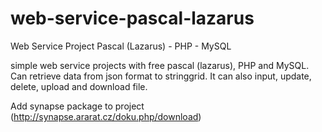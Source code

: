 # web-service-pascal-lazarus
Web Service Project Pascal (Lazarus) - PHP - MySQL

simple web service projects with free pascal (lazarus), PHP and MySQL. Can retrieve data from json format to stringgrid. 
It can also input, update, delete, upload and download file. 

Add synapse package to project (http://synapse.ararat.cz/doku.php/download)
